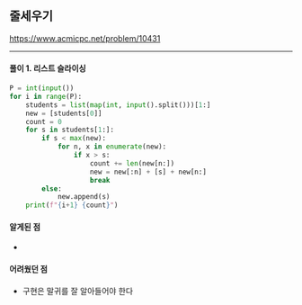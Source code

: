 ## 줄세우기

https://www.acmicpc.net/problem/10431

---

#### 풀이 1. 리스트 슬라이싱

```python
P = int(input())
for i in range(P):
    students = list(map(int, input().split()))[1:]
    new = [students[0]]
    count = 0
    for s in students[1:]:
        if s < max(new):
            for n, x in enumerate(new):
                if x > s:
                    count += len(new[n:])
                    new = new[:n] + [s] + new[n:]
                    break
        else:
            new.append(s)
    print(f"{i+1} {count}")
```

#### 알게된 점
  + 

#### 어려웠던 점
  + 구현은 말귀를 잘 알아들어야 한다

